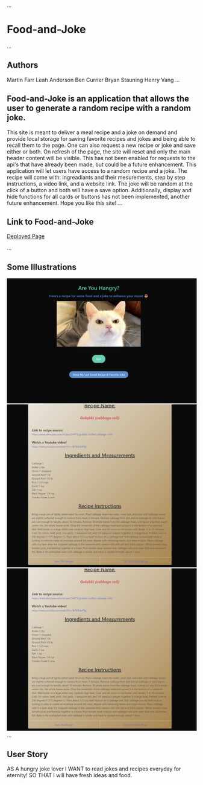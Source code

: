 ...
# Food-and-Joke
<!-- Title -->
...
## Authors
Martin Farr
Leah Anderson
Ben Currier
Bryan Stauning
Henry Vang
...
## Food-and-Joke is an application that allows the user to generate a random recipe with a random joke.
<!-- Name of Project and what it does -->
This site is meant to deliver a meal recipe and a joke on demand and provide local storage for saving favorite recipes and jokes and being able to recall them to the page.
One can also request a new recipe or joke and save either or both.
On refresh of the page, the site will reset and only the main header content will be visible. This has not been enabled for requests to the api's that have already been made, but could be a future enhancement.
This application will let users have access to a random recipe and a joke. The recipe will come with: ingreadiants and their mesurements, step by step instructions, 
a video link, and a website link. The joke will be random at the click of a button and both will have a save option.
Additionally, display and hide functions for all cards or buttons has not been implemented, another future enhancement.
Hope you like this site!
...
## Link to Food-and-Joke

[Deployed Page](https://leahanders820.github.io/Food-and-Joke/)

...
## Some Illustrations
![Webpage](./Assets/images/projectFrontPage.png)
![Webpage](./Assets/images/projectRecipeCard.png)
![Webpage](./Assets/images/projectRecipeCard.png)
...
## User Story
AS A hungry joke lover
I WANT to read jokes and recipes everyday for eternity! 
SO THAT I will have fresh ideas and food.